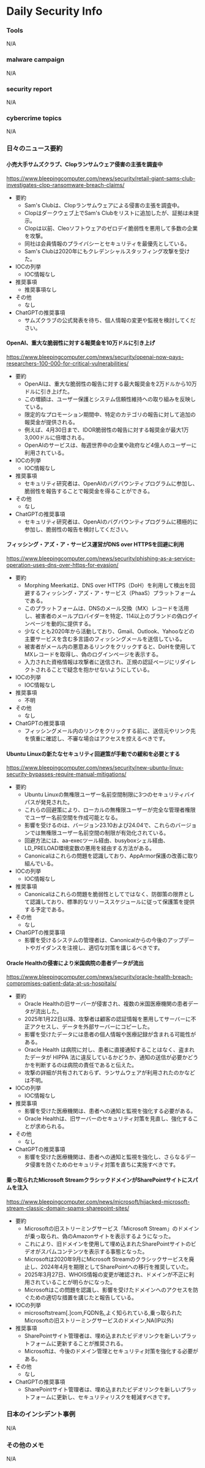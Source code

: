 # Daily Security Info

### Tools
N/A

### malware campaign
N/A

### security report
N/A

### cybercrime topics
N/A

### 日々のニュース要約

#### 小売大手サムズクラブ、Clopランサムウェア侵害の主張を調査中
https://www.bleepingcomputer.com/news/security/retail-giant-sams-club-investigates-clop-ransomware-breach-claims/

- 要約
    - Sam's Clubは、Clopランサムウェアによる侵害の主張を調査中。
    - Clopはダークウェブ上でSam's Clubをリストに追加したが、証拠は未提示。
    - Clopは以前、Cleoソフトウェアのゼロデイ脆弱性を悪用して多数の企業を攻撃。
    - 同社は会員情報のプライバシーとセキュリティを最優先としている。
    - Sam's Clubは2020年にもクレデンシャルスタッフィング攻撃を受けた。
- IOCの列挙
    - IOC情報なし
- 推奨事項
    - 推奨事項なし
- その他
    - なし
- ChatGPTの推奨事項
    - サムズクラブの公式発表を待ち、個人情報の変更や監視を検討してください。

#### OpenAI、重大な脆弱性に対する報奨金を10万ドルに引き上げ
https://www.bleepingcomputer.com/news/security/openai-now-pays-researchers-100-000-for-critical-vulnerabilities/

- 要約
    - OpenAIは、重大な脆弱性の報告に対する最大報奨金を2万ドルから10万ドルに引き上げた。
    - この増額は、ユーザー保護とシステム信頼性維持への取り組みを反映している。
    - 限定的なプロモーション期間中、特定のカテゴリの報告に対して追加の報奨金が提供される。
    - 例えば、4月30日まで、IDOR脆弱性の報告に対する報奨金が最大1万3,000ドルに倍増される。
    - OpenAIのサービスは、毎週世界中の企業や政府など4億人のユーザーに利用されている。
- IOCの列挙
    - IOC情報なし
- 推奨事項
    - セキュリティ研究者は、OpenAIのバグバウンティプログラムに参加し、脆弱性を報告することで報奨金を得ることができる。
- その他
    - なし
- ChatGPTの推奨事項
    - セキュリティ研究者は、OpenAIのバグバウンティプログラムに積極的に参加し、脆弱性の報告を検討してください。

#### フィッシング・アズ・ア・サービス運営がDNS over HTTPSを回避に利用
https://www.bleepingcomputer.com/news/security/phishing-as-a-service-operation-uses-dns-over-https-for-evasion/

- 要約
    - Morphing Meerkatは、DNS over HTTPS（DoH）を利用して検出を回避するフィッシング・アズ・ア・サービス（PhaaS）プラットフォームである。
    - このプラットフォームは、DNSのメール交換（MX）レコードを活用し、被害者のメールプロバイダーを特定、114以上のブランドの偽ログインページを動的に提供する。
    - 少なくとも2020年から活動しており、Gmail、Outlook、Yahooなどの主要サービスを含む多言語のフィッシングメールを送信している。
    - 被害者がメール内の悪意あるリンクをクリックすると、DoHを使用してMXレコードを取得し、偽のログインページを表示する。
    - 入力された資格情報は攻撃者に送信され、正規の認証ページにリダイレクトされることで疑念を抱かせないようにしている。
- IOCの列挙
    - IOC情報なし
- 推奨事項
    - 不明
- その他
    - なし
- ChatGPTの推奨事項
    - フィッシングメール内のリンクをクリックする前に、送信元やリンク先を慎重に確認し、不審な場合はアクセスを控えるべきです。

#### Ubuntu Linuxの新たなセキュリティ回避策が手動での緩和を必要とする
https://www.bleepingcomputer.com/news/security/new-ubuntu-linux-security-bypasses-require-manual-mitigations/

- 要約
    - Ubuntu Linuxの無権限ユーザー名前空間制限に3つのセキュリティバイパスが発見された。
    - これらの回避策により、ローカルの無権限ユーザーが完全な管理者権限でユーザー名前空間を作成可能となる。
    - 影響を受けるのは、バージョン23.10および24.04で、これらのバージョンでは無権限ユーザー名前空間の制限が有効化されている。
    - 回避方法には、aa-execツール経由、busyboxシェル経由、LD_PRELOAD環境変数の悪用を経由する方法がある。
    - Canonicalはこれらの問題を認識しており、AppArmor保護の改善に取り組んでいる。
- IOCの列挙
    - IOC情報なし
- 推奨事項
    - Canonicalはこれらの問題を脆弱性としてではなく、防御策の限界として認識しており、標準的なリリーススケジュールに従って保護策を提供する予定である。
- その他
    - なし
- ChatGPTの推奨事項
    - 影響を受けるシステムの管理者は、Canonicalからの今後のアップデートやガイダンスを注視し、適切な対策を講じるべきです。

#### Oracle Healthの侵害により米国病院の患者データが流出
https://www.bleepingcomputer.com/news/security/oracle-health-breach-compromises-patient-data-at-us-hospitals/

- 要約
    - Oracle Healthの旧サーバーが侵害され、複数の米国医療機関の患者データが流出した。
    - 2025年1月22日以降、攻撃者は顧客の認証情報を悪用してサーバーに不正アクセスし、データを外部サーバーにコピーした。
    - 影響を受けたデータには患者の個人情報や医療記録が含まれる可能性がある。
    - Oracle Health は病院に対し、患者に直接通知することはなく、盗まれたデータが HIPPA 法に違反しているかどうか、通知の送信が必要かどうかを判断するのは病院の責任であると伝えた。
    - 攻撃の詳細が共有されておらず、ランサムウェアが利用されたのかなどは不明。
- IOCの列挙
    - IOC情報なし
- 推奨事項
    - 影響を受けた医療機関は、患者への通知と監視を強化する必要がある。
    - Oracle Healthは、旧サーバーのセキュリティ対策を見直し、強化することが求められる。
- その他
    - なし
- ChatGPTの推奨事項
    - 影響を受けた医療機関は、患者への通知と監視を強化し、さらなるデータ侵害を防ぐためのセキュリティ対策を直ちに実施すべきです。

#### 乗っ取られたMicrosoft StreamクラシックドメインがSharePointサイトにスパムを注入
https://www.bleepingcomputer.com/news/microsoft/hijacked-microsoft-stream-classic-domain-spams-sharepoint-sites/

- 要約
    - Microsoftの旧ストリーミングサービス「Microsoft Stream」のドメインが乗っ取られ、偽のAmazonサイトを表示するようになった。
    - これにより、旧ドメインを使用して埋め込まれたSharePointサイトのビデオがスパムコンテンツを表示する事態となった。
    - Microsoftは2020年9月にMicrosoft Streamのクラシックサービスを廃止し、2024年4月を期限としてSharePointへの移行を推奨していた。
    - 2025年3月27日、WHOIS情報の変更が確認され、ドメインが不正に利用されていることが明らかになった。
    - Microsoftはこの問題を認識し、影響を受けたドメインへのアクセスを防ぐための適切な措置を講じたと報告している。
- IOCの列挙
    - microsoftstream[.]com,FQDN名,よく知られている,乗っ取られたMicrosoftの旧ストリーミングサービスのドメイン,NA(IP以外)
- 推奨事項
    - SharePointサイト管理者は、埋め込まれたビデオリンクを新しいプラットフォームに更新することが推奨される。
    - Microsoftは、今後のドメイン管理とセキュリティ対策を強化する必要がある。
- その他
    - なし
- ChatGPTの推奨事項
    - SharePointサイト管理者は、埋め込まれたビデオリンクを新しいプラットフォームに更新し、セキュリティリスクを軽減すべきです。

### 日本のインシデント事例
N/A

### その他のメモ
N/A